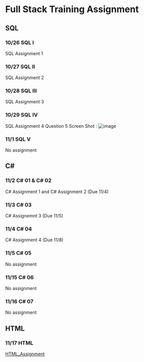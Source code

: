 # Full Stack Training Assignment

## SQL
### 10/26 SQL I
SQL Assignment 1
### 10/27 SQL II
SQL Assignment 2
### 10/28 SQL III
SQL Assignment 3
### 10/29 SQL IV
SQL Assignment 4
Question 5 Screen Shot : ![image](https://user-images.githubusercontent.com/89765880/139485357-29576bfd-3eac-4f2d-ab0d-44f901748f58.png)
### 11/1 SQL V
No assignment

## C\#
### 11/2 C\# 01 & C\# 02
C\# Assignment 1 and C\# Assignment 2 (Due 11/4)
### 11/3 C\# 03
C\# Assignemnt 3 (Due 11/5)
### 11/4 C\# 04
C\# Assignment 4 (Due 11/8)
### 11/5 C\# 05
No assignment
### 11/15 C\# 06
No assignment
### 11/16 C\# 07
No assignment

## HTML
### 11/17 HTML
[HTML_Assignment](https://github.com/samcsy0311/AntraFullStackAssignment/tree/master/HTML_Assignment)
